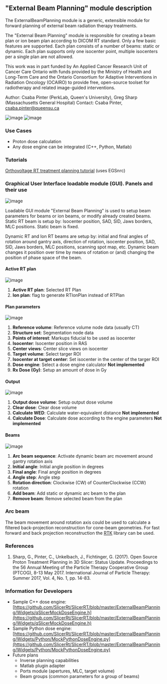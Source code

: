 ## "External Beam Planning" module description

The ExternalBeamPlanning module is a generic, extensible module for forward
planning of external beam radiation therapy treatments. 

The "External Beam Planning" module is responsible for creating a beam plan or ion beam plan
according to DICOM RT standard. Only a few basic features are supported.
Each plan consists of a number of beams: static or dynamic. Each plan supports
only one isocenter point, multiple isocenters per a single plan are not allowed.

This work was in part funded by An Applied Cancer Research Unit of Cancer Care Ontario
with funds provided by the Ministry of Health and Long-Term Care and the Ontario Consortium
for Adaptive Interventions in Radiation Oncology (OCAIRO) to provide free, open-source toolset
for radiotherapy and related image-guided interventions.

Author: Csaba Pinter (PerkLab, Queen's University), Greg Sharp (Massachusetts General Hospital)
Contact: Csaba Pinter, <email>csaba.pinter@queensu.ca</email>

![image](https://www.slicer.org/w/img_auth.php/3/3f/LogoCco.png)
![image](https://www.slicer.org/w/img_auth.php/2/27/LogoOCAIRO.jpg)

### Use Cases
- Proton dose calculation
- Any dose engine can be integrated (C++, Python, Matlab)

### Tutorials
[Orthovoltage RT treatment planning tutorial](https://github.com/SlicerRt/SlicerRtDoc/blob/master/tutorials/SlicerRT_Tutorial_OrthovoltageDoseEngine.pptx) (uses EGSnrc)

### Graphical User Interface loadable module (GUI). Panels and their use

![image](https://user-images.githubusercontent.com/3785912/183899734-d4795313-fd39-4c40-8df6-e84f0469c3b0.png)

Loadable GUI module "External Beam Planning" is used to setup beam parameters
for beams or ion beams, or modify already created beams.
Static RT beam is setup by: Isocenter position, SAD, SID, Jaws borders, MLC positions. Static beam is fixed.

Dynamic RT and Ion RT beams are setup by: initial and final angles of rotation around gantry axis,
direction of rotation, isocenter position, SAD, SID, Jaws borders, MLC positions, scanning spot map, etc.
Dynamic beam changes it position over time by means of rotation or (and) changing the position of phase space of the beam.

#### Active RT plan

![image](https://user-images.githubusercontent.com/3785912/183899795-762b8b13-4ad5-4112-bcb6-e3f5fbd21fe2.png)

1. **Active RT plan**: Selected RT Plan
2. **Ion plan**: flag to generate RTIonPlan instead of RTPlan

#### Plan parameters

![image](https://user-images.githubusercontent.com/3785912/183899832-fb178c71-900f-48d8-97a5-35c4d532bfb3.png)

1. **Reference volume**: Reference volume node data (usually CT)
2. **Structure set**: Segmentation node data
3. **Points of interest**: Markups fiducial to be used as isocenter
4. **Isocenter**:  Isocenter position in RAS
5. **Center views**:  Center slice views on isocenter
6. **Target volume**:  Select targer ROI
7. **Isocenter at target center**:  Set isocenter in the center of the targer ROI
8. **Dose engine**:  Select a dose engine calculator **Not implemented**
9. **Rx Dose (Gy)**:  Setup an amount of dose in Gy

#### Output

![image](https://user-images.githubusercontent.com/3785912/183899869-580d00a9-aa86-405d-b22c-d11a35f2f6df.png)

1. **Output dose volume**: Setup output dose volume
2. **Clear dose**: Clear dose volume
3. **Calculate WED**: Calculate water-equivalent distance **Not implemented**
4. **Calculate Dose**: Calculate dose according to the engine parameters **Not implemented**

#### Beams

![image](https://user-images.githubusercontent.com/3785912/183899904-6f8e76fd-1574-462e-bf31-21f2cf5fa740.png)

1. **Arc beam sequence**: Activate dynamic beam arc movement around gantry rotation axis
2. **Initial angle**: Initial angle position in degrees
3. **Final angle**: Final angle position in degrees
4. **Angle step**: Angle step
5. **Rotation direction**: Clockwise (CW) of CounterClockwise (CCW) rotation 
5. **Add beam**: Add static or dynamic arc beam to the plan
6. **Remove beam**: Remove selected beam from the plan

### Arc beam

The beam movement around rotation axis could be used to calculate a filtered back-projection reconstruction for cone-beam geometries.
For fast forward and back projection reconstruction the [RTK](https://www.openrtk.org) library can be used.

### References

1. Sharp, G., Pinter, C., Unkelbach, J., Fichtinger, G. (2017). Open Source Proton Treatment Planning in 3D Slicer: Status Update. Proceedings to the 56 Annual Meeting of the Particle Therapy Cooperative Group (PTCOG), 8-13 May 2017. International Journal of Particle Therapy: Summer 2017, Vol. 4, No. 1, pp. 14-83.

### Information for Developers

- Sample C++ dose engine: [https://github.com/SlicerRt/SlicerRT/blob/master/ExternalBeamPlanning/Widgets/qSlicerMockDoseEngine.h](https://github.com/SlicerRt/SlicerRT/blob/master/ExternalBeamPlanning/Widgets/qSlicerMockDoseEngine.h)
- Sample Python dose engine: [https://github.com/SlicerRt/SlicerRT/blob/master/ExternalBeamPlanning/Widgets/Python/MockPythonDoseEngine.py](https://github.com/SlicerRt/SlicerRT/blob/master/ExternalBeamPlanning/Widgets/Python/MockPythonDoseEngine.py)
- Future plans
  - Inverse planning capabilities
  - Matlab plugin adapter
  - Ports module (apertures, MLC, target volume)
  - Beam groups (common parameters for a group of beams)

